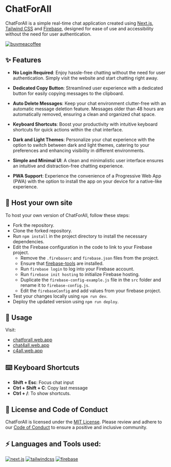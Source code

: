 # ChatForAll

ChatForAll is a simple real-time chat application created using [Next.js](https://nextjs.org/docs), [Tailwind CSS](https://tailwindcss.com/docs) and [Firebase](https://firebase.google.com/docs), designed for ease of use and accessibility without the need for user authentication.

[![buymeacoffee](https://img.shields.io/badge/Buy_me_a_coffee-FFDD00?style=for-the-badge&logo=buymeacoffee&logoColor=1B1B1B "Buy me a coffee")](https://buymeacoffee.com/sameemul_haque)

## ✨ Features

- **No Login Required**: Enjoy hassle-free chatting without the need for user authentication. Simply visit the website and start chatting right away.

- **Dedicated Copy Button**: Streamlined user experience with a dedicated button for easily copying messages to the clipboard.

- **Auto Delete Messages**: Keep your chat environment clutter-free with an automatic message deletion feature. Messages older than 48 hours are automatically removed, ensuring a clean and organized chat space.

- **Keyboard Shortcuts**: Boost your productivity with intuitive keyboard shortcuts for quick actions within the chat interface.

- **Dark and Light Themes**: Personalize your chat experience with the option to switch between dark and light themes, catering to your preferences and enhancing visibility in different environments.

- **Simple and Minimal UI**: A clean and minimalistic user interface ensures an intuitive and distraction-free chatting experience.

- **PWA Support**: Experience the convenience of a Progressive Web App (PWA) with the option to install the app on your device for a native-like experience.

## 🚀 Host your own site

To host your own version of ChatForAll, follow these steps:

- Fork the repository.
- Clone the forked repository.
- Run `npm install` in the project directory to install the necessary dependencies.
- Edit the Firebase configuration in the code to link to your Firebase project.
  - Remove the `.firebaserc` and `firebase.json` files from the project.
  - Ensure that [firebase-tools](https://www.npmjs.com/package/firebase-tools) are installed.
  - Run `firebase login` to log into your Firebase account.
  - Run `firebase init hosting` to initialize Firebase hosting.
  - Duplicate the `firebase-config-example.js` file in the `src` folder and rename it to `firebase-config.js`.
  - Edit the `firebaseConfig` and add values from your firebase project.
- Test your changes locally using `npm run dev`.
- Deploy the updated version using `npm run deploy`.

## 💬 Usage

Visit:

- [chatforall.web.app](https://chatforall.web.app/)
- [chat4all.web.app](https://chat4all.web.app/)
- [c4all.web.app](https://c4all.web.app/)

## ⌨️ Keyboard Shortcuts

- **Shift + Esc**: Focus chat input
- **Ctrl + Shift + C**: Copy last message
- **Ctrl + /**: To show shortcuts.

## 📄 License and Code of Conduct

ChatForAll is licensed under the [MIT License](LICENSE). Please review and adhere to our [Code of Conduct](CODE_OF_CONDUCT.md) to ensure a positive and inclusive community.

## ⚡️ Languages and Tools used:

[![next.js](https://img.shields.io/badge/Next.js-000000?style=for-the-badge&logo=nextdotjs&logoColor=ffffff "Next.js")](https://nextjs.org/docs)
[![tailwindcss](https://img.shields.io/badge/Tailwind%20CSS-06B6D4?style=for-the-badge&logo=tailwindcss&logoColor=ffffff "Tailwind CSS")](https://tailwindcss.com/docs/)
[![firebase](https://img.shields.io/badge/FIREBASE-FFCA28?style=for-the-badge&logo=firebase&logoColor=333333 "firebase")](https://firebase.google.com/docs)
